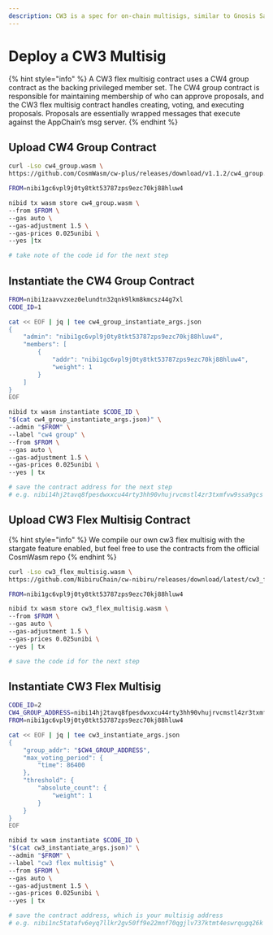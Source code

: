 ```yaml
---
description: CW3 is a spec for on-chain multisigs, similar to Gnosis Safes on Ethereum.
---
```


# Deploy a CW3 Multisig

{% hint style="info" %}
A CW3 flex multisig contract uses a CW4 group contract as the backing privileged member set. The CW4 group contract is responsible for maintaining membership of who can approve proposals, and the CW3 flex multisig contract handles creating, voting, and executing proposals. Proposals are essentially wrapped messages that execute against the AppChain’s msg server.
{% endhint %}

## Upload CW4 Group Contract

```bash
curl -Lso cw4_group.wasm \
https://github.com/CosmWasm/cw-plus/releases/download/v1.1.2/cw4_group.wasm

FROM=nibi1gc6vpl9j0ty8tkt53787zps9ezc70kj88hluw4

nibid tx wasm store cw4_group.wasm \
--from $FROM \
--gas auto \
--gas-adjustment 1.5 \
--gas-prices 0.025unibi \
--yes |tx

# take note of the code id for the next step
```

## Instantiate the CW4 Group Contract

```bash
FROM=nibi1zaavvzxez0elundtn32qnk9lkm8kmcsz44g7xl
CODE_ID=1

cat << EOF | jq | tee cw4_group_instantiate_args.json
{
    "admin": "nibi1gc6vpl9j0ty8tkt53787zps9ezc70kj88hluw4",
    "members": [
        {
            "addr": "nibi1gc6vpl9j0ty8tkt53787zps9ezc70kj88hluw4",
            "weight": 1
        }
    ]
}
EOF

nibid tx wasm instantiate $CODE_ID \
"$(cat cw4_group_instantiate_args.json)" \
--admin "$FROM" \
--label "cw4 group" \
--from $FROM \
--gas auto \
--gas-adjustment 1.5 \
--gas-prices 0.025unibi \
--yes | tx

# save the contract address for the next step
# e.g. nibi14hj2tavq8fpesdwxxcu44rty3hh90vhujrvcmstl4zr3txmfvw9ssa9gcs
```

## Upload CW3 Flex Multisig Contract

{% hint style="info" %}
We compile our own cw3 flex multisig with the stargate feature enabled, but feel free to use the contracts from the official CosmWasm repo
{% endhint %}

```bash
curl -Lso cw3_flex_multisig.wasm \
https://github.com/NibiruChain/cw-nibiru/releases/download/latest/cw3_flex_multisig.wasm

FROM=nibi1gc6vpl9j0ty8tkt53787zps9ezc70kj88hluw4

nibid tx wasm store cw3_flex_multisig.wasm \
--from $FROM \
--gas auto \
--gas-adjustment 1.5 \
--gas-prices 0.025unibi \
--yes | tx

# save the code id for the next step
```

## Instantiate CW3 Flex Multisig

```bash
CODE_ID=2
CW4_GROUP_ADDRESS=nibi14hj2tavq8fpesdwxxcu44rty3hh90vhujrvcmstl4zr3txmfvw9ssa9gcs
FROM=nibi1gc6vpl9j0ty8tkt53787zps9ezc70kj88hluw4

cat << EOF | jq | tee cw3_instantiate_args.json
{
    "group_addr": "$CW4_GROUP_ADDRESS",
    "max_voting_period": {
        "time": 86400
    },
    "threshold": {
        "absolute_count": {
            "weight": 1
        }
    }
}
EOF

nibid tx wasm instantiate $CODE_ID \
"$(cat cw3_instantiate_args.json)" \
--admin "$FROM" \
--label "cw3 flex multisig" \
--from $FROM \
--gas auto \
--gas-adjustment 1.5 \
--gas-prices 0.025unibi \
--yes | tx

# save the contract address, which is your multisig address
# e.g. nibi1nc5tatafv6eyq7llkr2gv50ff9e22mnf70qgjlv737ktmt4eswrqugq26k
```

